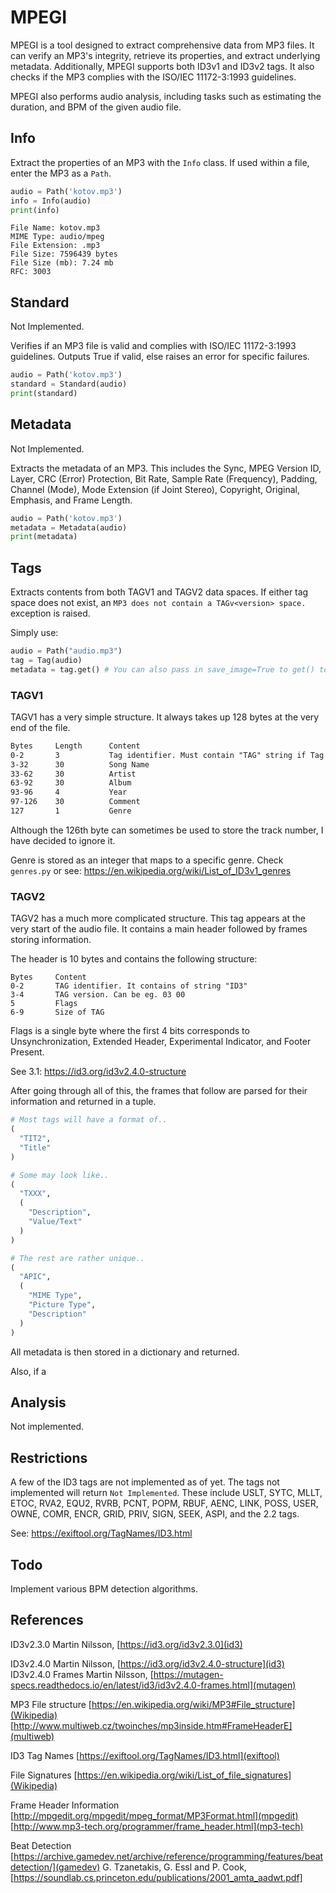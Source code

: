 # MPEGI

MPEGI is a tool designed to extract comprehensive data from MP3 files. It can verify an MP3's integrity, retrieve its properties, and extract underlying metadata. Additionally, MPEGI supports both ID3v1 and ID3v2 tags. It also checks if the MP3 complies with the ISO/IEC 11172-3:1993 guidelines.

MPEGI also performs audio analysis, including tasks such as estimating the duration, and BPM of the given audio file.

## Info

Extract the properties of an MP3 with the `Info` class. If used within a file, enter the MP3 as a `Path`.

```py
audio = Path('kotov.mp3')
info = Info(audio)
print(info)
```
```
File Name: kotov.mp3
MIME Type: audio/mpeg
File Extension: .mp3
File Size: 7596439 bytes
File Size (mb): 7.24 mb
RFC: 3003
```

## Standard

Not Implemented.

Verifies if an MP3 file is valid and complies with ISO/IEC 11172-3:1993 guidelines. Outputs True if valid, else raises an error for specific failures.
```py
audio = Path('kotov.mp3')
standard = Standard(audio)
print(standard)
```

## Metadata

Not Implemented.

Extracts the metadata of an MP3. This includes the Sync, MPEG Version ID, Layer, CRC (Error) Protection, Bit Rate, Sample Rate (Frequency), Padding, Channel (Mode), Mode Extension (if Joint Stereo), Copyright, Original, Emphasis, and Frame Length.
```py
audio = Path('kotov.mp3')
metadata = Metadata(audio)
print(metadata)
```

## Tags

Extracts contents from both TAGV1 and TAGV2 data spaces. If either tag space does not exist, an `MP3 does not contain a TAGv<version> space.` exception is raised.

Simply use:
```py
audio = Path("audio.mp3")
tag = Tag(audio)
metadata = tag.get() # You can also pass in save_image=True to get() to save any attached images (only if APIC exists)
```

### TAGV1

TAGV1 has a very simple structure. It always takes up 128 bytes at the very end of the file.
```txt
Bytes     Length      Content 
0-2       3           Tag identifier. Must contain "TAG" string if Tag is valid.
3-32      30          Song Name
33-62     30          Artist
63-92     30          Album
93-96     4           Year
97-126    30          Comment
127       1           Genre
```

Although the 126th byte can sometimes be used to store the track number, I have decided to ignore it.

Genre is stored as an integer that maps to a specific genre. Check `genres.py` or see: https://en.wikipedia.org/wiki/List_of_ID3v1_genres

### TAGV2 

TAGV2 has a much more complicated structure. This tag appears at the very start of the audio file. It contains a main header followed by frames storing information. 

The header is 10 bytes and contains the following structure:
```
Bytes     Content
0-2       TAG identifier. It contains of string "ID3"
3-4       TAG version. Can be eg. 03 00
5         Flags
6-9       Size of TAG
```

Flags is a single byte where the first 4 bits corresponds to Unsynchronization, Extended Header, Experimental Indicator, and Footer Present.

See 3.1: https://id3.org/id3v2.4.0-structure

After going through all of this, the frames that follow are parsed for their information and returned in a tuple.
```py
# Most tags will have a format of..
(
  "TIT2",
  "Title"
)

# Some may look like..
(
  "TXXX",
  (
    "Description",
    "Value/Text"
  )
)

# The rest are rather unique..
(
  "APIC",
  (
    "MIME Type",
    "Picture Type",
    "Description"
  )
)

```

All metadata is then stored in a dictionary and returned.

Also, if a 

## Analysis

Not implemented.

## Restrictions

A few of the ID3 tags are not implemented as of yet. The tags not implemented will return `Not Implemented`. These include USLT, SYTC, MLLT, ETOC, RVA2, EQU2, RVRB, PCNT, POPM, RBUF, AENC, LINK, POSS, USER, OWNE, COMR, ENCR, GRID, PRIV, SIGN, SEEK, ASPI, and the 2.2 tags. 

See: https://exiftool.org/TagNames/ID3.html

## Todo
Implement various BPM detection algorithms.

## References

ID3v2.3.0 
  Martin Nilsson, [https://id3.org/id3v2.3.0](id3)

ID3v2.4.0
  Martin Nilsson, [https://id3.org/id3v2.4.0-structure](id3)
ID3v2.4.0 Frames
  Martin Nilsson, [https://mutagen-specs.readthedocs.io/en/latest/id3/id3v2.4.0-frames.html](mutagen)

MP3 File structure
  [https://en.wikipedia.org/wiki/MP3#File_structure](Wikipedia)
  [http://www.multiweb.cz/twoinches/mp3inside.htm#FrameHeaderE](multiweb)

ID3 Tag Names 
  [https://exiftool.org/TagNames/ID3.html](exiftool)

File Signatures
  [https://en.wikipedia.org/wiki/List_of_file_signatures](Wikipedia)

Frame Header Information 
  [http://mpgedit.org/mpgedit/mpeg_format/MP3Format.html](mpgedit)
  [http://www.mp3-tech.org/programmer/frame_header.html](mp3-tech)


Beat Detection
  [https://archive.gamedev.net/archive/reference/programming/features/beatdetection/](gamedev)
  G. Tzanetakis, G. Essl and P. Cook, [https://soundlab.cs.princeton.edu/publications/2001_amta_aadwt.pdf]



